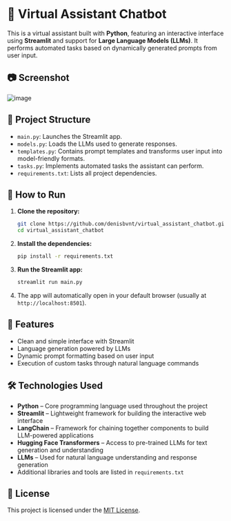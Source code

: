 # 🤖 Virtual Assistant Chatbot

This is a virtual assistant built with **Python**, featuring an interactive interface using **Streamlit** and support for **Large Language Models (LLMs)**. It performs automated tasks based on dynamically generated prompts from user input.

## 📷 Screenshot
![image](https://github.com/user-attachments/assets/fa7abbcf-2e5e-491b-a6d4-1e5cbe99ff68)

## 📁 Project Structure

- `main.py`: Launches the Streamlit app.
- `models.py`: Loads the LLMs used to generate responses.
- `templates.py`: Contains prompt templates and transforms user input into model-friendly formats.
- `tasks.py`: Implements automated tasks the assistant can perform.
- `requirements.txt`: Lists all project dependencies.

## 🚀 How to Run

1. **Clone the repository:**

   ```bash
   git clone https://github.com/denisbvnt/virtual_assistant_chatbot.git
   cd virtual_assistant_chatbot
   ```

2. **Install the dependencies:**

   ```bash
   pip install -r requirements.txt
   ```

3. **Run the Streamlit app:**

   ```bash
   streamlit run main.py
   ```

4. The app will automatically open in your default browser (usually at `http://localhost:8501`).

## 🧠 Features

- Clean and simple interface with Streamlit
- Language generation powered by LLMs
- Dynamic prompt formatting based on user input
- Execution of custom tasks through natural language commands

## 🛠️ Technologies Used

- **Python** – Core programming language used throughout the project
- **Streamlit** – Lightweight framework for building the interactive web interface
- **LangChain** – Framework for chaining together components to build LLM-powered applications
- **Hugging Face Transformers** – Access to pre-trained LLMs for text generation and understanding
- **LLMs** – Used for natural language understanding and response generation
- Additional libraries and tools are listed in `requirements.txt`
  
## 📄 License

This project is licensed under the [MIT License](LICENSE).
